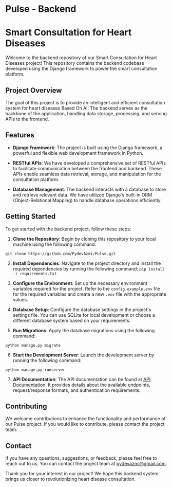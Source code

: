 # Pulse - Backend
# Smart Consultation for Heart Diseases 

Welcome to the backend repository of our Smart Consultation for Heart Diseases project! This repository contains the backend codebase developed using the Django framework to power the smart consultation platform.



## Project Overview

The goal of this project is to provide an intelligent and efficient consultation system for heart diseases Based  On AI. The backend serves as the backbone of the application, handling data storage, processing, and serving APIs to the frontend.



## Features

- **Django Framework**: The project is built using the Django framework, a powerful and flexible web development framework in Python.

- **RESTful APIs**: We have developed a comprehensive set of RESTful APIs to facilitate communication between the frontend and backend. These APIs enable seamless data retrieval, storage, and manipulation for the consultation platform.

- **Database Management**: The backend interacts with a database to store and retrieve relevant data. We have utilized Django's built-in ORM (Object-Relational Mapping) to handle database operations efficiently.


## Getting Started

To get started with the backend project, follow these steps:

1. **Clone the Repository**: Begin by cloning this repository to your local machine using the following command:

`git clone https://github.com/PydevAzmi/Pulse.git`

2. **Install Dependencies**: Navigate to the project directory and install the required dependencies by running the following command:
`pip install -r requirements.txt`

3. **Configure the Environment**: Set up the necessary environment variables required for the project. Refer to the `config.example.env` file for the required variables and create a new `.env` file with the appropriate values.

4. **Database Setup**: Configure the database settings in the project's settings file. You can use SQLite for local development or choose a different database system based on your requirements.

5. **Run Migrations**: Apply the database migrations using the following command:

`python manage.py migrate`

6. **Start the Development Server**: Launch the development server by running the following command:

`python manage.py runserver`

7. **API Documentation**: The API documentation can be found at [API Documentation](api-documentation.md). It provides details about the available endpoints, request/response formats, and authentication requirements.

## Contributing

We welcome contributions to enhance the functionality and performance of our Pulse project. If you would like to contribute, please contact the project team.


## Contact

If you have any questions, suggestions, or feedback, please feel free to reach out to us. You can contact the project team at [pydevazmi@gmail.com](mailto:pydevazmi@gmail.com).

Thank you for your interest in our project! We hope this backend system brings us closer to revolutionizing heart disease consultation.

